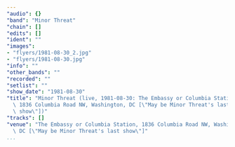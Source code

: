 ```yaml
---
"audio": {}
"band": "Minor Threat"
"chain": []
"edits": []
"ident": ""
"images":
- "flyers/1981-08-30_2.jpg"
- "flyers/1981-08-30.jpg"
"info": ""
"other_bands": ""
"recorded": ""
"setlist": ""
"show_date": "1981-08-30"
"title": "Minor Threat (live, 1981-08-30: The Embassy or Columbia Station,\
  \ 1836 Columbia Road NW, Washington, DC [\"May be Minor Threat's last\
  \ show\"])"
"tracks": []
"venue": "The Embassy or Columbia Station, 1836 Columbia Road NW, Washington,\
  \ DC [\"May be Minor Threat's last show\"]"
...
```

